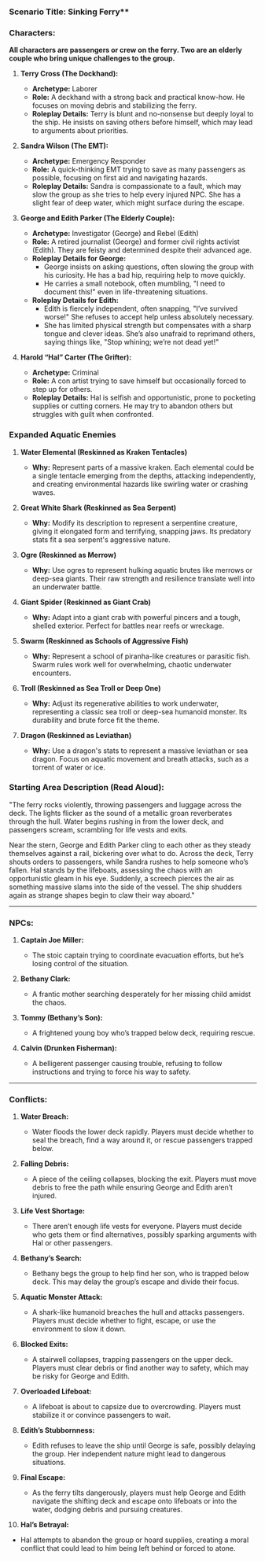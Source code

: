 ### **Scenario Title:** Sinking Ferry**

### **Characters:**
**All characters are passengers or crew on the ferry. Two are an elderly couple who bring unique challenges to the group.**

1. **Terry Cross (The Dockhand):**  
   - **Archetype:** Laborer  
   - **Role:** A deckhand with a strong back and practical know-how. He focuses on moving debris and stabilizing the ferry.  
   - **Roleplay Details:** Terry is blunt and no-nonsense but deeply loyal to the ship. He insists on saving others before himself, which may lead to arguments about priorities.  

2. **Sandra Wilson (The EMT):**  
   - **Archetype:** Emergency Responder  
   - **Role:** A quick-thinking EMT trying to save as many passengers as possible, focusing on first aid and navigating hazards.  
   - **Roleplay Details:** Sandra is compassionate to a fault, which may slow the group as she tries to help every injured NPC. She has a slight fear of deep water, which might surface during the escape.  

3. **George and Edith Parker (The Elderly Couple):**  
   - **Archetype:** Investigator (George) and Rebel (Edith)  
   - **Role:** A retired journalist (George) and former civil rights activist (Edith). They are feisty and determined despite their advanced age.  
   - **Roleplay Details for George:**  
     - George insists on asking questions, often slowing the group with his curiosity. He has a bad hip, requiring help to move quickly.  
     - He carries a small notebook, often mumbling, "I need to document this!" even in life-threatening situations.  
   - **Roleplay Details for Edith:**  
     - Edith is fiercely independent, often snapping, "I’ve survived worse!" She refuses to accept help unless absolutely necessary.  
     - She has limited physical strength but compensates with a sharp tongue and clever ideas. She’s also unafraid to reprimand others, saying things like, "Stop whining; we’re not dead yet!"  

4. **Harold “Hal” Carter (The Grifter):**  
   - **Archetype:** Criminal  
   - **Role:** A con artist trying to save himself but occasionally forced to step up for others.  
   - **Roleplay Details:** Hal is selfish and opportunistic, prone to pocketing supplies or cutting corners. He may try to abandon others but struggles with guilt when confronted.  

### **Expanded Aquatic Enemies**

1. **Water Elemental (Reskinned as Kraken Tentacles)**  
   - **Why:** Represent parts of a massive kraken. Each elemental could be a single tentacle emerging from the depths, attacking independently, and creating environmental hazards like swirling water or crashing waves.

2. **Great White Shark (Reskinned as Sea Serpent)**  
   - **Why:** Modify its description to represent a serpentine creature, giving it elongated form and terrifying, snapping jaws. Its predatory stats fit a sea serpent's aggressive nature.

3. **Ogre (Reskinned as Merrow)**  
   - **Why:** Use ogres to represent hulking aquatic brutes like merrows or deep-sea giants. Their raw strength and resilience translate well into an underwater battle.

4. **Giant Spider (Reskinned as Giant Crab)**  
   - **Why:** Adapt into a giant crab with powerful pincers and a tough, shelled exterior. Perfect for battles near reefs or wreckage.

5. **Swarm (Reskinned as Schools of Aggressive Fish)**  
   - **Why:** Represent a school of piranha-like creatures or parasitic fish. Swarm rules work well for overwhelming, chaotic underwater encounters.

6. **Troll (Reskinned as Sea Troll or Deep One)**  
   - **Why:** Adjust its regenerative abilities to work underwater, representing a classic sea troll or deep-sea humanoid monster. Its durability and brute force fit the theme.

7. **Dragon (Reskinned as Leviathan)**  
   - **Why:** Use a dragon's stats to represent a massive leviathan or sea dragon. Focus on aquatic movement and breath attacks, such as a torrent of water or ice.

### **Starting Area Description (Read Aloud):**  
"The ferry rocks violently, throwing passengers and luggage across the deck. The lights flicker as the sound of a metallic groan reverberates through the hull. Water begins rushing in from the lower deck, and passengers scream, scrambling for life vests and exits.  

Near the stern, George and Edith Parker cling to each other as they steady themselves against a rail, bickering over what to do. Across the deck, Terry shouts orders to passengers, while Sandra rushes to help someone who’s fallen. Hal stands by the lifeboats, assessing the chaos with an opportunistic gleam in his eye. Suddenly, a screech pierces the air as something massive slams into the side of the vessel. The ship shudders again as strange shapes begin to claw their way aboard."

---

### **NPCs:**  
1. **Captain Joe Miller:**  
   - The stoic captain trying to coordinate evacuation efforts, but he’s losing control of the situation.  

2. **Bethany Clark:**  
   - A frantic mother searching desperately for her missing child amidst the chaos.  

3. **Tommy (Bethany’s Son):**  
   - A frightened young boy who’s trapped below deck, requiring rescue.  

4. **Calvin (Drunken Fisherman):**  
   - A belligerent passenger causing trouble, refusing to follow instructions and trying to force his way to safety.  

---

### **Conflicts:**  

1. **Water Breach:**  
   - Water floods the lower deck rapidly. Players must decide whether to seal the breach, find a way around it, or rescue passengers trapped below.  

2. **Falling Debris:**  
   - A piece of the ceiling collapses, blocking the exit. Players must move debris to free the path while ensuring George and Edith aren’t injured.  

3. **Life Vest Shortage:**  
   - There aren’t enough life vests for everyone. Players must decide who gets them or find alternatives, possibly sparking arguments with Hal or other passengers.  

4. **Bethany’s Search:**  
   - Bethany begs the group to help find her son, who is trapped below deck. This may delay the group’s escape and divide their focus.  

5. **Aquatic Monster Attack:**  
   - A shark-like humanoid breaches the hull and attacks passengers. Players must decide whether to fight, escape, or use the environment to slow it down.  

6. **Blocked Exits:**  
   - A stairwell collapses, trapping passengers on the upper deck. Players must clear debris or find another way to safety, which may be risky for George and Edith.  

7. **Overloaded Lifeboat:**  
   - A lifeboat is about to capsize due to overcrowding. Players must stabilize it or convince passengers to wait.  

8. **Edith’s Stubbornness:**  
   - Edith refuses to leave the ship until George is safe, possibly delaying the group. Her independent nature might lead to dangerous situations.  

9. **Final Escape:**  
   - As the ferry tilts dangerously, players must help George and Edith navigate the shifting deck and escape onto lifeboats or into the water, dodging debris and pursuing creatures.  

10. **Hal’s Betrayal:**  
   - Hal attempts to abandon the group or hoard supplies, creating a moral conflict that could lead to him being left behind or forced to atone. 
